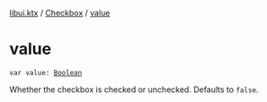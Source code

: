 [libui.ktx](../index.md) / [Checkbox](index.md) / [value](./value.md)

# value

`var value: `[`Boolean`](https://kotlinlang.org/api/latest/jvm/stdlib/kotlin/-boolean/index.html)

Whether the checkbox is checked or unchecked. Defaults to `false`.


